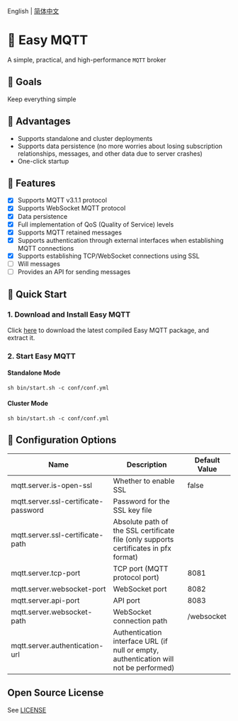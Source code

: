 English | [简体中文](./README-CN.md)

# 💎 Easy MQTT
A simple, practical, and high-performance `MQTT` broker

## 🎯 Goals
Keep everything simple

## 💪 Advantages
- Supports standalone and cluster deployments
- Supports data persistence (no more worries about losing subscription relationships, messages, and other data due to server crashes)
- One-click startup

## 🚩 Features
- [x] Supports MQTT v3.1.1 protocol
- [x] Supports WebSocket MQTT protocol
- [x] Data persistence
- [x] Full implementation of QoS (Quality of Service) levels
- [x] Supports MQTT retained messages
- [x] Supports authentication through external interfaces when establishing MQTT connections
- [x] Supports establishing TCP/WebSocket connections using SSL
- [ ] Will messages
- [ ] Provides an API for sending messages

## 🚀 Quick Start
### 1. Download and Install Easy MQTT
Click [here](https://github.com/EasyProgramming/easy-mqtt/releases) to download the latest compiled Easy MQTT package, and extract it.
### 2. Start Easy MQTT
#### Standalone Mode
```shell
sh bin/start.sh -c conf/conf.yml
```
#### Cluster Mode
```shell
sh bin/start.sh -c conf/conf.yml
```

## 🔧 Configuration Options
| Name                                      | Description                                                                             | Default Value               |
| ----------------------------------------- | --------------------------------------------------------------------------------------- | --------------------------- |
| mqtt.server.is-open-ssl                   | Whether to enable SSL                                                                   | false                       |
| mqtt.server.ssl-certificate-password      | Password for the SSL key file                                                           |                             |
| mqtt.server.ssl-certificate-path          | Absolute path of the SSL certificate file (only supports certificates in pfx format)    |                             |
| mqtt.server.tcp-port                      | TCP port (MQTT protocol port)	                                                          | 8081                        |
| mqtt.server.websocket-port                | WebSocket port	                                                                      | 8082                        |
| mqtt.server.api-port                      | API port	                                                                              |  8083                       |
| mqtt.server.websocket-path                | WebSocket connection path	                                                              | /websocket                  |
| mqtt.server.authentication-url            | Authentication interface URL (if null or empty, authentication will not be performed)	  |                             |

## Open Source License
See [LICENSE](./LICENSE)